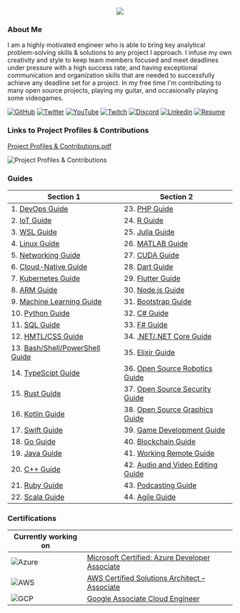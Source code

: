 <h1 align="center">
 <img src="https://user-images.githubusercontent.com/45159366/81243342-6c350f00-8fc4-11ea-9037-9cbe0f7bf3ff.png">
</h1>

### About Me
I am a highly motivated engineer who is able to bring key analytical problem-solving skills & solutions to any project I approach. I infuse my own creativity and style to keep team members focused and meet deadlines under pressure with a high success rate; and having exceptional communication and organization skills that are needed to successfully achieve any deadline set for a project. In my free time I'm contributing to many open source projects, playing my guitar, and occasionally playing some videogames.

[![GitHub](https://user-images.githubusercontent.com/45159366/94374332-67cad900-00c0-11eb-953d-8727aae8031d.png)](https://github.com/mikeroyal)
[![Twitter](https://user-images.githubusercontent.com/45159366/85327986-bdba3000-b484-11ea-87f0-20be14e54852.png)](https://twitter.com/Miker256)
[![YouTube](https://user-images.githubusercontent.com/45159366/95527913-81570500-098b-11eb-9d12-7601543de4aa.png)]()
[![Twitch](https://user-images.githubusercontent.com/45159366/95504868-3ecd0280-0962-11eb-8ec2-a6c84182fb3e.png)](https://www.twitch.tv/r0yal_games)
[![Discord](https://user-images.githubusercontent.com/45159366/95692912-13564c00-0bde-11eb-843c-a55c4105a4d3.png)]()
[![Linkedin](https://user-images.githubusercontent.com/45159366/85327989-beeb5d00-b484-11ea-9996-d6042a365e34.png)](https://www.linkedin.com/in/michael-royal-b923b4134/)
[![Resume](https://user-images.githubusercontent.com/45159366/85609897-5e3a5c80-b60b-11ea-94d4-751c7385e80a.png)](https://github.com/mikeroyal/mikeroyal.github.io/files/5170773/Michael-Royal-Resume.pdf)

### Links to Project Profiles & Contributions

[Project Profiles & Contributions.pdf](https://github.com/mikeroyal/mikeroyal.github.io/files/4875593/Links.to.Project.Contributions.pdf)

![Project Profiles & Contributions](https://user-images.githubusercontent.com/45159366/86542054-ed2a5d00-bec6-11ea-875e-9909383fe64c.png)

### Guides

| Section 1 | Section 2 |
| --------------- | --------------- | 
| 1. [DevOps Guide](https://salsa.debian.org/mikeroyal-guest/devops)| 23. [PHP Guide](https://github.com/mikeroyal/PHP-Guide)|
| 2. [IoT Guide](https://github.com/mikeroyal/IoT-Guide)| 24. [R Guide](https://github.com/mikeroyal/R-Guide)|
| 3. [WSL Guide](https://github.com/mikeroyal/WSL-Guide)| 25. [Julia Guide](https://github.com/mikeroyal/Julia_lang-Guide)|
| 4. [Linux Guide](https://github.com/mikeroyal/Linux-Guide)| 26. [MATLAB Guide](https://github.com/mikeroyal/MATLAB-Guide)|
| 5. [Networking Guide](https://github.com/mikeroyal/Networking-Guide)| 27. [CUDA Guide](https://github.com/mikeroyal/CUDA-Guide)|
| 6. [Cloud-Native Guide](https://github.com/mikeroyal/Cloud-Native-Guide)| 28. [Dart Guide](https://github.com/mikeroyal/Dart-Guide)|
| 7. [Kubernetes Guide](https://github.com/mikeroyal/Kubernetes-Guide) | 29. [Flutter Guide](https://github.com/mikeroyal/Flutter-Guide)| 
| 8. [ARM Guide](https://github.com/mikeroyal/ARM-Guide) | 30. [Node.js Guide](https://github.com/mikeroyal/Node.js-Guide)|
| 9. [Machine Learning Guide](https://gitlab.com/maos20008/intro-to-machine-learning)| 31. [Bootstrap Guide](https://github.com/mikeroyal/Bootstrap-Guide)|
| 10. [Python Guide](https://github.com/mikeroyal/Python-Guide)| 32.  [C# Guide](https://github.com/mikeroyal/C-Sharp-Guide)|
| 11. [SQL Guide](https://github.com/mikeroyal/SQL-Guide)| 33. [F# Guide](https://github.com/mikeroyal/F-Sharp-Guide)|
| 12. [HMTL/CSS Guide](https://github.com/mikeroyal/HMTL-CSS-Guide)| 34. [.NET/.NET Core Guide](https://github.com/mikeroyal/.NET-Guide)|
| 13. [Bash/Shell/PowerShell Guide](https://github.com/mikeroyal/Bash-Shell-Powershell-Guide)| 35. [Elixir Guide](https://github.com/mikeroyal/Elixir-Guide)| 
| 14. [TypeScipt Guide](https://github.com/mikeroyal/TypeScript-Guide)| 36. [Open Source Robotics Guide](https://invent.kde.org/mikeroyal/robotics)|
| 15. [Rust Guide](https://github.com/mikeroyal/Rust_lang-Guide)| 37. [Open Source Security Guide](https://salsa.debian.org/mikeroyal-guest/open-source-security-guide)|
| 16. [Kotlin Guide](https://github.com/mikeroyal/Kotlin-Guide)| 38. [Open Source Graphics Guide](https://gitlab.com/maos20008/open-source-3d-modeling-guide)|
| 17. [Swift Guide](https://github.com/mikeroyal/Swift-Guide)| 39. [Game Development Guide](https://github.com/mikeroyal/Game-Development-Guide)|
| 18. [Go Guide](https://github.com/mikeroyal/Go-Guide)| 40. [Blockchain Guide](https://github.com/mikeroyal/Blockchain-Guide)| 
| 19. [Java Guide](https://github.com/mikeroyal/Java-Guide)| 41. [Working Remote Guide](https://github.com/mikeroyal/Working-Remote-Guide)|
| 20. [C++ Guide](https://github.com/mikeroyal/CPP-Guide)| 42. [Audio and Video Editing Guide](https://github.com/mikeroyal/Audio-and-Video-Editing-Guide)|
| 21. [Ruby Guide](https://github.com/mikeroyal/Ruby-Guide)| 43.  [Podcasting Guide](https://github.com/mikeroyal/Podcasting-Guide)|                                                    
| 22. [Scala Guide](https://github.com/mikeroyal/Scala-Guide)  |44. [Agile Guide](https://github.com/mikeroyal/Agile-Guide)| 

### Certifications


| Currently working on|  |
| ------------- | --------------- | 
|![Azure](https://user-images.githubusercontent.com/45159366/95778268-9af29800-0c7c-11eb-9c47-8398b99b15c0.png)| [Microsoft Certified: Azure Developer Associate](https://docs.microsoft.com/learn/certifications/azure-developer)|
|![AWS](https://user-images.githubusercontent.com/45159366/95778274-9d54f200-0c7c-11eb-800c-a512ff446bf9.png) |[AWS Certified Solutions Architect – Associate](https://aws.amazon.com/certification/certified-solutions-architect-associate/)|
|![GCP](https://user-images.githubusercontent.com/45159366/95778276-9e861f00-0c7c-11eb-987a-e7e7e4425614.png)| [Google Associate Cloud Engineer](https://cloud.google.com/certification/cloud-engineer)|
